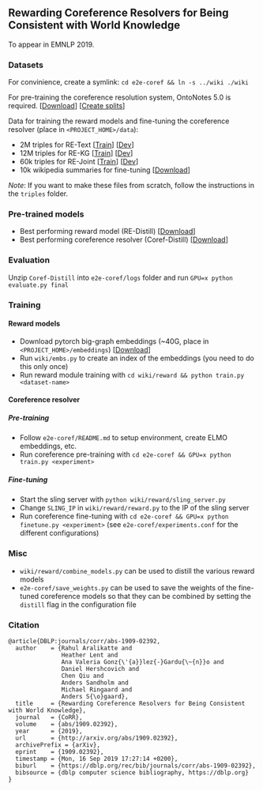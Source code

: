 ## Rewarding Coreference Resolvers for Being Consistent with World Knowledge

To appear in EMNLP 2019.

### Datasets

For convinience, create a symlink: `cd e2e-coref && ln -s ../wiki ./wiki`

For pre-training the coreference resolution system, OntoNotes 5.0 is required. [[Download](https://catalog.ldc.upenn.edu/LDC2013T19)] [[Create splits](https://github.com/rahular/coref-rl/blob/master/e2e-coref/setup_training.sh)]

Data for training the reward models and fine-tuning the coreference resolver (place in `<PROJECT_HOME>/data`):

- 2M triples for RE-Text [[Train](https://drive.google.com/open?id=1OkmeevtBBke2iNCBEwtbY52LhAb5eY3S)] [[Dev](https://drive.google.com/open?id=17-0fyHHiwiVE8m_4Rrqhbig7Vj8IEuxh)]
- 12M triples for RE-KG [[Train](https://drive.google.com/open?id=1fyIAecXKhfo6yy5LylJw4I7OLrRuA9-f)] [[Dev](https://drive.google.com/open?id=16fHcg3wYJqENRQ0o8WZV8ZC4luGnMuIH)]
- 60k triples for RE-Joint [[Train](https://drive.google.com/open?id=1UKLKJN_6WuTBqMTOG5VQIOe0Ef5EGQpF)] [[Dev](https://drive.google.com/open?id=1QRQQcxNOLAGYdVbbWptdjFzM9uWWmwuj)]
- 10k wikipedia summaries for fine-tuning [[Download](https://drive.google.com/open?id=1twtOxrCGRUnEHzk8VD8obeZS7N3Ms8mK)]

*Note*: If you want to make these files from scratch, follow the instructions in the `triples` folder.

### Pre-trained models

- Best performing reward model (RE-Distill) [[Download](https://drive.google.com/open?id=1ewyia0ai28j9rOixJNyXUPdYfS4Z46v1)]
- Best performing coreference resolver (Coref-Distill) [[Download](https://drive.google.com/open?id=1KkNHOqUfSNwgD0bITI-5HCzq04nSvYIR)]

### Evaluation

Unzip `Coref-Distill` into `e2e-coref/logs` folder and run `GPU=x python evaluate.py final`

### Training

#### Reward models
- Download pytorch big-graph embeddings (~40G, place in `<PROJECT_HOME>/embeddings`) [[Download](https://dl.fbaipublicfiles.com/torchbiggraph/wikidata_translation_v1_vectors.npy.gz)]
- Run `wiki/embs.py` to create an index of the embeddings (you need to do this only once)
- Run reward module training with `cd wiki/reward && python train.py <dataset-name>`

#### Coreference resolver
##### Pre-training
- Follow `e2e-coref/README.md` to setup environment, create ELMO embeddings, etc.
- Run coreference pre-training with `cd e2e-coref && GPU=x python train.py <experiment>` 

##### Fine-tuning
- Start the sling server with `python wiki/reward/sling_server.py`
- Change `SLING_IP` in `wiki/reward/reward.py` to the IP of the sling server
- Run coreference fine-tuning with `cd e2e-coref && GPU=x python finetune.py <experiment>` (see `e2e-coref/experiments.conf` for the different configurations)

### Misc
- `wiki/reward/combine_models.py` can be used to distill the various reward models
- `e2e-coref/save_weights.py` can be used to save the weights of the fine-tuned coreference models so that they can be combined by setting the `distill` flag in the configuration file

### Citation
```
@article{DBLP:journals/corr/abs-1909-02392,
  author    = {Rahul Aralikatte and
               Heather Lent and
               Ana Valeria Gonz{\'{a}}lez{-}Gardu{\~{n}}o and
               Daniel Hershcovich and
               Chen Qiu and
               Anders Sandholm and
               Michael Ringaard and
               Anders S{\o}gaard},
  title     = {Rewarding Coreference Resolvers for Being Consistent with World Knowledge},
  journal   = {CoRR},
  volume    = {abs/1909.02392},
  year      = {2019},
  url       = {http://arxiv.org/abs/1909.02392},
  archivePrefix = {arXiv},
  eprint    = {1909.02392},
  timestamp = {Mon, 16 Sep 2019 17:27:14 +0200},
  biburl    = {https://dblp.org/rec/bib/journals/corr/abs-1909-02392},
  bibsource = {dblp computer science bibliography, https://dblp.org}
}
```
